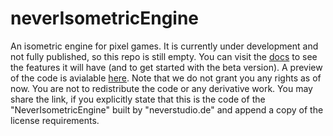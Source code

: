 # neverIsometricEngine
An isometric engine for pixel games. It is currently under development and not fully published, so this repo is still empty.
You can visit the [docs](https://www.neverstudio.de/neverisometric.html) to see the features it will have (and to get started with the beta version).
A preview of the code is avialable [here](https://www.neverstudio.de/isometricEngine.js).
Note that we do not grant you any rights as of now. You are not to redistribute the code or any derivative work.
You may share the link, if you explicitly state that this is the code of the "NeverIsometricEngine" built by "neverstudio.de" and append a copy of the license requirements.

